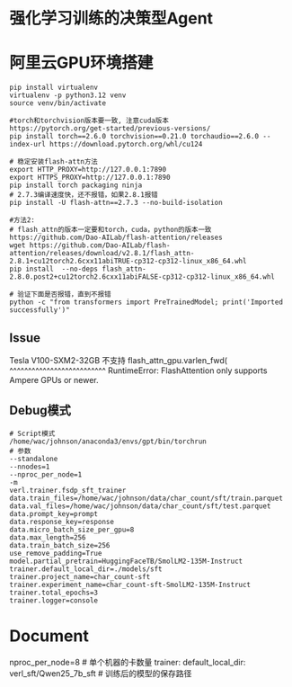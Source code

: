 # 强化学习训练的决策型Agent


# 阿里云GPU环境搭建
```
pip install virtualenv
virtualenv -p python3.12 venv
source venv/bin/activate

#torch和torchvision版本要一致, 注意cuda版本
https://pytorch.org/get-started/previous-versions/
pip install torch==2.6.0 torchvision==0.21.0 torchaudio==2.6.0 --index-url https://download.pytorch.org/whl/cu124

# 稳定安装flash-attn方法
export HTTP_PROXY=http://127.0.0.1:7890
export HTTPS_PROXY=http://127.0.0.1:7890
pip install torch packaging ninja
# 2.7.3编译速度快，还不报错，如果2.8.1报错
pip install -U flash-attn==2.7.3 --no-build-isolation

#方法2:
# flash_attn的版本一定要和torch，cuda，python的版本一致
https://github.com/Dao-AILab/flash-attention/releases
wget https://github.com/Dao-AILab/flash-attention/releases/download/v2.8.1/flash_attn-2.8.1+cu12torch2.6cxx11abiTRUE-cp312-cp312-linux_x86_64.whl
pip install  --no-deps flash_attn-2.8.0.post2+cu12torch2.6cxx11abiFALSE-cp312-cp312-linux_x86_64.whl

# 验证下面是否报错，直到不报错
python -c "from transformers import PreTrainedModel; print('Imported successfully')"

```

## Issue
Tesla V100-SXM2-32GB 不支持
flash_attn_gpu.varlen_fwd(
                                           ^^^^^^^^^^^^^^^^^^^^^^^^^^
RuntimeError: FlashAttention only supports Ampere GPUs or newer.

## Debug模式
```
# Script模式
/home/wac/johnson/anaconda3/envs/gpt/bin/torchrun
# 参数
--standalone
--nnodes=1
--nproc_per_node=1
-m
verl.trainer.fsdp_sft_trainer
data.train_files=/home/wac/johnson/data/char_count/sft/train.parquet
data.val_files=/home/wac/johnson/data/char_count/sft/test.parquet
data.prompt_key=prompt
data.response_key=response
data.micro_batch_size_per_gpu=8
data.max_length=256
data.train_batch_size=256
use_remove_padding=True
model.partial_pretrain=HuggingFaceTB/SmolLM2-135M-Instruct
trainer.default_local_dir=./models/sft
trainer.project_name=char_count-sft
trainer.experiment_name=char_count-sft-SmolLM2-135M-Instruct
trainer.total_epochs=3
trainer.logger=console
```


# Document
nproc_per_node=8  # 单个机器的卡数量
trainer:
  default_local_dir: verl_sft/Qwen25_7b_sft  # 训练后的模型的保存路径
